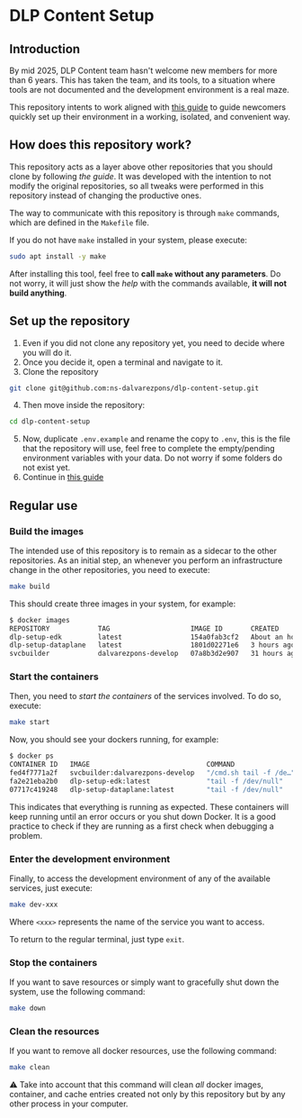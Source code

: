 # DLP Content Setup

## Introduction

By mid 2025, DLP Content team hasn't welcome new members for more than 6 years. This has taken the team, and its tools, to a situation where tools are not documented and the development environment is a real maze.

This repository intents to work aligned with [this guide](https://netskope.atlassian.net/wiki/spaces/~7120206cd3d31a126c4ac698f8d9f8d0bc6e99/pages/5567480072/DLP+Content+-+Development+Environment+Windows+11) to guide newcomers quickly set up their environment in a working, isolated, and convenient way.

## How does this repository work?

This repository acts as a layer above other repositories that you should clone by following _the guide_. It was developed with the intention to not modify the original repositories, so all tweaks were performed in this repository instead of changing the productive ones.

The way to communicate with this repository is through `make` commands, which are defined in the `Makefile` file.

If you do not have `make` installed in your system, please execute:

```bash
sudo apt install -y make
```

After installing this tool, feel free to **call `make` without any parameters**. Do not worry, it will just show the _help_ with the commands available, **it will not build anything**.

## Set up the repository

1. Even if you did not clone any repository yet, you need to decide where you will do it.
2. Once you decide it, open a terminal and navigate to it.
3. Clone the repository
```bash
git clone git@github.com:ns-dalvarezpons/dlp-content-setup.git
```
4. Then move inside the repository:
```bash
cd dlp-content-setup
```
5. Now, duplicate `.env.example` and rename the copy to `.env`, this is the file that the repository will use, feel free to complete the empty/pending environment variables with your data. Do not worry if some folders do not exist yet.
6. Continue in [this guide](https://netskope.atlassian.net/wiki/spaces/~7120206cd3d31a126c4ac698f8d9f8d0bc6e99/pages/5567480072/DLP+Content+-+Development+Environment+Windows+11)

## Regular use


### Build the images

The intended use of this repository is to remain as a sidecar to the other repositories. As an initial step, an whenever you perform an infrastructure change in the other repositories, you need to execute:
```bash
make build
```

This should create three images in your system, for example:
```bash
$ docker images
REPOSITORY            TAG                    IMAGE ID       CREATED             SIZE
dlp-setup-edk         latest                 154a0fab3cf2   About an hour ago   883MB
dlp-setup-dataplane   latest                 1801d02271e6   3 hours ago         827MB
svcbuilder            dalvarezpons-develop   07a8b3d2e907   31 hours ago        3.23GB
```

### Start the containers

Then, you need to _start the containers_ of the services involved. To do so, execute:
```bash
make start
```

Now, you should see your dockers running, for example:
```bash
$ docker ps
CONTAINER ID   IMAGE                             COMMAND                  CREATED          STATUS          PORTS     NAMES
fed4f7771a2f   svcbuilder:dalvarezpons-develop   "/cmd.sh tail -f /de…"   26 minutes ago   Up 26 minutes             dlp-setup-service
fa2e21eba2b0   dlp-setup-edk:latest              "tail -f /dev/null"      26 minutes ago   Up 26 minutes             dlp-setup-edk
07717c419248   dlp-setup-dataplane:latest        "tail -f /dev/null"      26 minutes ago   Up 26 minutes             dlp-setup-dataplane
```

This indicates that everything is running as expected. These containers will keep running until an error occurs or you shut down Docker. It is a good practice to check if they are running as a first check when debugging a problem.

### Enter the development environment

Finally, to access the development environment of any of the available services, just execute:
```bash
make dev-xxx
```

Where `<xxx>` represents the name of the service you want to access.

To return to the regular terminal, just type `exit`.

### Stop the containers

If you want to save resources or simply want to gracefully shut down the system, use the following command:
```bash
make down
```

### Clean the resources

If you want to remove all docker resources, use the following command:
```bash
make clean
```

:warning: Take into account that this command will clean *all* docker images, container, and cache entries created not only by this repository but by any other process in your computer.
